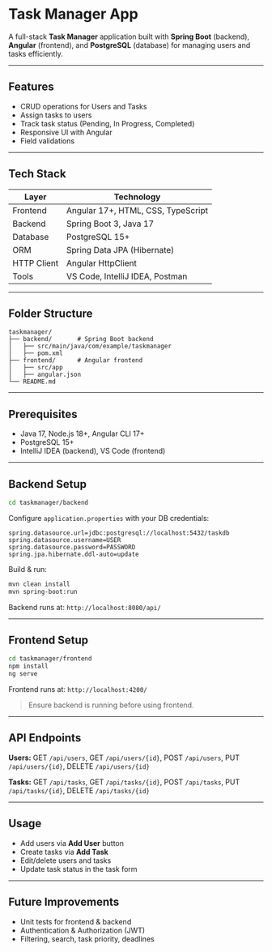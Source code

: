 # Task Manager App

A full-stack **Task Manager** application built with **Spring Boot** (backend), **Angular** (frontend), and **PostgreSQL** (database) for managing users and tasks efficiently.

---

## Features

* CRUD operations for Users and Tasks
* Assign tasks to users
* Track task status (Pending, In Progress, Completed)
* Responsive UI with Angular
* Field validations

---

## Tech Stack

| Layer       | Technology                         |
| ----------- | ---------------------------------- |
| Frontend    | Angular 17+, HTML, CSS, TypeScript |
| Backend     | Spring Boot 3, Java 17             |
| Database    | PostgreSQL 15+                     |
| ORM         | Spring Data JPA (Hibernate)        |
| HTTP Client | Angular HttpClient                 |
| Tools       | VS Code, IntelliJ IDEA, Postman    |

---

## Folder Structure

```
taskmanager/
├── backend/       # Spring Boot backend
│   ├── src/main/java/com/example/taskmanager
│   ├── pom.xml
├── frontend/      # Angular frontend
│   ├── src/app
│   ├── angular.json
└── README.md
```

---

## Prerequisites

* Java 17, Node.js 18+, Angular CLI 17+
* PostgreSQL 15+
* IntelliJ IDEA (backend), VS Code (frontend)

---

## Backend Setup

```bash
cd taskmanager/backend
```

Configure `application.properties` with your DB credentials:

```properties
spring.datasource.url=jdbc:postgresql://localhost:5432/taskdb
spring.datasource.username=USER
spring.datasource.password=PASSWORD
spring.jpa.hibernate.ddl-auto=update
```

Build & run:

```bash
mvn clean install
mvn spring-boot:run
```

Backend runs at: `http://localhost:8080/api/`

---

## Frontend Setup

```bash
cd taskmanager/frontend
npm install
ng serve
```

Frontend runs at: `http://localhost:4200/`

> Ensure backend is running before using frontend.

---

## API Endpoints

**Users:** GET `/api/users`, GET `/api/users/{id}`, POST `/api/users`, PUT `/api/users/{id}`, DELETE `/api/users/{id}`

**Tasks:** GET `/api/tasks`, GET `/api/tasks/{id}`, POST `/api/tasks`, PUT `/api/tasks/{id}`, DELETE `/api/tasks/{id}`

---

## Usage

* Add users via **Add User** button
* Create tasks via **Add Task**
* Edit/delete users and tasks
* Update task status in the task form

---

## Future Improvements

* Unit tests for frontend & backend
* Authentication & Authorization (JWT)
* Filtering, search, task priority, deadlines
